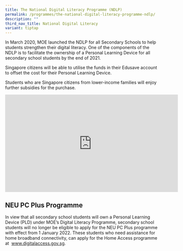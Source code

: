 ```yaml
---
title: The National Digital Literacy Programme (NDLP)
permalink: /programmes/the-national-digital-literacy-programme-ndlp/
description: ""
third_nav_title: National Digital Literacy
variant: tiptap
---
```

<p>In March 2020, MOE launched the NDLP for all Secondary Schools to help
students strengthen their digital literacy. One of the components of the
NDLP is to facilitate the ownership of a Personal Learning Device for all
secondary school students by the end of 2021.</p>
<p>Singapore citizens will be able to utilise the funds in their Edusave
account to&nbsp;offset the cost&nbsp;for their Personal Learning Device.</p>
<p>Students who are Singapore citizens from lower-income families will enjoy
further subsidies for the purchase.&nbsp;</p>
<p></p>
<div class="iframe-wrapper">
<iframe height="315" width="560" allowfullscreen="true" frameborder="0" src="https://www.youtube.com/embed/Qgf76jrMEkQ"></iframe>
</div>
<h2>NEU PC Plus Programme</h2>
<p>In view that all secondary school students will own a Personal Learning
Device (PLD) under MOE’s Digital Literacy Programme, secondary school students
will no longer be eligible to apply for the NEU PC Plus programme with
effect from 1 January 2022. These students who need assistance for home
broadband connectivity, can apply for the Home Access programme at&nbsp;
<a href="http://www.digitalaccess.gov.sg/" rel="noopener noreferrer nofollow" target="_blank">www.digitalaccess.gov.sg</a>.</p>